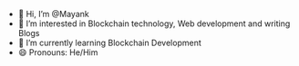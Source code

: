 - 👋 Hi, I’m @Mayank 
- 👀 I’m interested in Blockchain technology, Web development and writing Blogs 
- 🌱 I’m currently learning Blockchain Development
- 😄 Pronouns: He/Him


<!---
Maysmayank/Maysmayank is a ✨ special ✨ repository because its `README.md` (this file) appears on your GitHub profile.
You can click the Preview link to take a look at your changes.
--->
